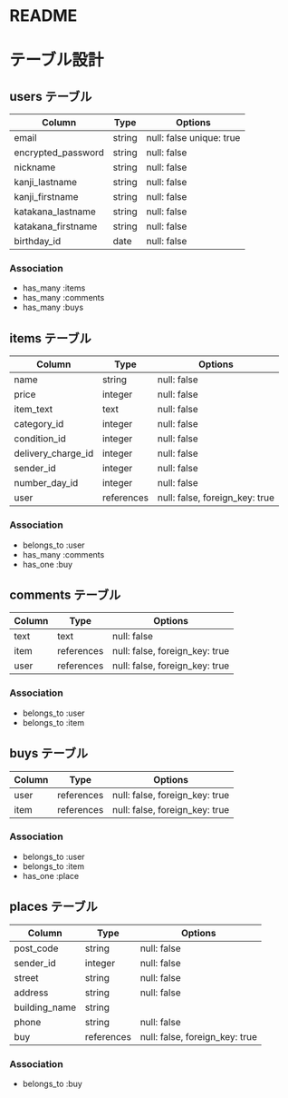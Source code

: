# README

# テーブル設計

## users テーブル

| Column             | Type   | Options                 |
| ------------------ | ------ | ------------------------|
| email              | string | null: false unique: true|
| encrypted_password | string | null: false             |
| nickname           | string | null: false             |
| kanji_lastname     | string | null: false             |
| kanji_firstname    | string | null: false             |
| katakana_lastname  | string | null: false             |
| katakana_firstname | string | null: false             |
| birthday_id        | date   | null: false             | 

### Association
- has_many :items
- has_many :comments
- has_many :buys

## items テーブル

| Column            | Type       | Options                       |
| ------------------| ---------- | ------------------------------|
| name              | string     | null: false                   |
| price             | integer    | null: false                   |
| item_text         | text       | null: false                   |
| category_id       | integer    | null: false                   |
| condition_id      | integer    | null: false                   |
| delivery_charge_id| integer    | null: false                   |
| sender_id         | integer    | null: false                   |
| number_day_id     | integer    | null: false                   |
| user              | references | null: false, foreign_key: true|

### Association
- belongs_to :user
- has_many   :comments
- has_one    :buy

## comments テーブル

| Column    | Type       | Options                        |
| ----------| ---------- | ------------------------------ |
| text      | text       | null: false                    |
| item      | references | null: false, foreign_key: true |
| user      | references | null: false, foreign_key: true |

### Association
- belongs_to :user
- belongs_to :item

## buys テーブル

| Column       | Type       | Options                        |
| -------------| ---------- | ------------------------------ |
| user         | references | null: false, foreign_key: true |
| item         | references | null: false, foreign_key: true |

### Association
- belongs_to :user
- belongs_to :item
- has_one    :place

## places テーブル

| Column       | Type       | Options                        |
| -------------| ---------- | ------------------------------ |
| post_code    | string     | null: false                    |
| sender_id    | integer    | null: false                    |
| street       | string     | null: false                    |
| address      | string     | null: false                    |
| building_name| string     |                                |
| phone        | string     | null: false                    |
| buy          | references | null: false, foreign_key: true |

### Association
- belongs_to :buy